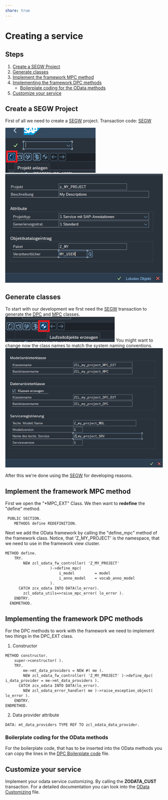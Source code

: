 ```yaml
---
share: true
---
```

# Creating a service

## Steps

1. [Create a SEGW Project](Creating%20a%20service.md#create-a-segw-project)
2. [Generate classes](Creating%20a%20service.md#generate-classes)
3. [Implement the framework MPC method](Creating%20a%20service.md#implement-the-framework-mpc-method)
4. [Implementing the framework DPC methods](Creating%20a%20service.md#implementing-the-framework-dpc-methods)
	-  [Boilerplate coding for the OData methods](Creating%20a%20service.md#boilerplate-coding-for-the-odata-methods)
5. [Customize your service](Creating%20a%20service.md#customize-your-service)


## Create a SEGW Project

First of all we need to create a [SEGW](./SEGW.md#) project. 
Transaction code: [SEGW](./SEGW.md#.md#)

![segw_create_project](./attachments/segw_create_project.png)
![](./attachments/segw_name_project.png)

## Generate classes 

To start with our development we first need the [SEGW](./SEGW.md#.md#.md#) transaction to generate the [DPC](./DPC.md#) and [MPC](./MPC.md#) classes. 
![generate_classes](./attachments/segw_generate_classes.png)
You might want to change now the class names to match the system naming conventions.
![](./attachments/segw_model_service_def.png)

After this we're done using the [SEGW](./SEGW.md#.md#.md#.md#) for developing reasons. 

## Implement the framework MPC method

First we open the "*MPC_EXT" Class. We then want to **redefine** the "define" method.
```abap
 PUBLIC SECTION.
    METHODS define REDEFINITION.
```

Next we add the OData framework by calling the "define_mpc" method of the framework class. Notice, that 'Z_MY_PROJECT' is the namespace, that we need to use in the framework view cluster.
```abap
METHOD define.
    TRY.
        NEW zcl_odata_fw_controller( 'Z_MY_PROJECT'
                    )->define_mpc(
                        i_model         = model
                        i_anno_model    = vocab_anno_model
                    ).
      CATCH zcx_odata INTO DATA(lo_error).
        zcl_odata_utils=>raise_mpc_error( lo_error ).
    ENDTRY.
  ENDMETHOD.
```

## Implementing the framework DPC methods

For the DPC methods to work with the framework we need to implement two things in the DPC_EXT class.
1. Constructor
```abap
METHOD constructor.
	super->constructor( ).
	TRY.
		me->mt_data_providers = NEW #( me ).
		NEW zcl_odata_fw_controller( 'Z_MY_PROJECT' )->define_dpc( i_data_provider = me->mt_data_providers ).
	  CATCH zcx_odata INTO DATA(lo_error).
		NEW zcl_odata_error_handler( me )->raise_exception_object( lo_error ).
	ENDTRY.
ENDMETHOD.
```
2. Data provider attribute
```abap
DATA: mt_data_providers TYPE REF TO zcl_odata_data_provider.
```


### Boilerplate coding for the OData methods

For the boilerplate code, that has to be inserted into the OData methods you can copy the lines in the [DPC Boilerplate code](./DPC%20Boilerplate%20code.md#) file.

## Customize your service

Implement your odata service customizing. By calling the **ZODATA_CUST** transaction.
For a detailed documentation you can look into the [OData Customizing](./OData%20Customizing.md#) file.

